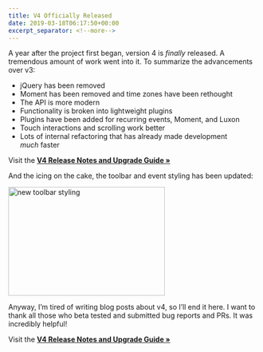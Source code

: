 ```yaml
---
title: V4 Officially Released
date: 2019-03-18T06:17:50+00:00
excerpt_separator: <!--more-->
---
```


A year after the project first began, version 4 is _finally_ released. A tremendous amount of work went into it.<!--more--> To summarize the advancements over v3:

* jQuery has been removed
* Moment has been removed and time zones have been rethought
* The API is more modern
* Functionality is broken into lightweight plugins
* Plugins have been added for recurring events, Moment, and Luxon
* Touch interactions and scrolling work better
* Lots of internal refactoring that has already made development _much_ faster

Visit the **[V4 Release Notes and Upgrade Guide »](https://fullcalendar.io/docs/upgrading-from-v3)**

And the icing on the cake, the toolbar and event styling has been updated:

<img src="{{ site.baseurl }}/assets/images/blog/v4-styling.png" width="314" height="218" alt="new toolbar styling" />

Anyway, I&#8217;m tired of writing blog posts about v4, so I&#8217;ll end it here. I want to thank all those who beta tested and submitted bug reports and PRs. It was incredibly helpful!

Visit the **[V4 Release Notes and Upgrade Guide »](https://fullcalendar.io/docs/upgrading-from-v3)**
